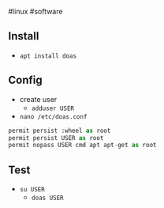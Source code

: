 #linux #software 
## Install
- `apt install doas`
## Config
- create user 
	- `adduser USER`
- `nano /etc/doas.conf`
```python
permit persist :wheel as root
permit persist USER as root
permit nopass USER cmd apt apt-get as root
```

## Test
- `su USER`
	- `doas USER `